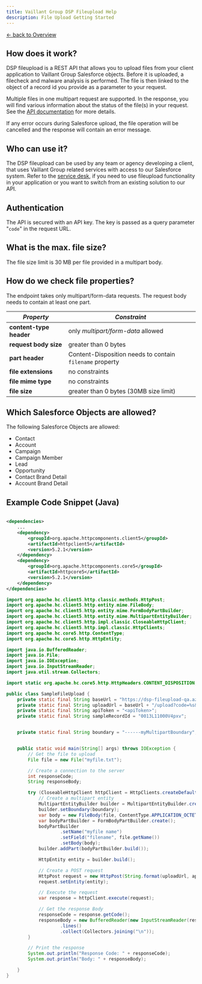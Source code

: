 ```yaml
---
title: Vaillant Group DSP Fileupload Help
description: File Upload Getting Started
---
```


[&larr; back to Overview](/fileupload)

## How does it work?

DSP fileupload is a REST API that allows you to upload files from your client application to Vaillant Group Salesforce
objects.
Before it is uploaded, a filecheck and malware analysis is performed. The file is then linked to the object of a record
id you provide as a parameter to your request.

Multiple files in one multipart request are supported. In the response, you will find various information about the
status of the file(s) in your request. See the [API documentation](fileupload-documentation.html) for more details.

If any error occurs during Salesforce upload, the file operation will be cancelled and the response will contain an
error message.

## Who can use it?

The DSP fileupload can be used by any team or agency developing a client, that uses Vaillant Group related services with
access to our Salesforce system.
Refer to the [service desk](https://service.dsp.vaillant-group.com), if you need to use fileupload functionality in your
application or you want to switch from an existing solution to our API.

## Authentication

The API is secured with an API key. The key is passed as a query parameter "`code`" in the request URL.

## What is the max. file size?

The file size limit is 30 MB per file provided in a multipart body.

## How do we check file properties?

The endpoint takes only multipart/form-data requests. The request body needs to contain at least one part.

| _Property_              | _Constraint_                                             |
|-------------------------|----------------------------------------------------------|
| **content-type header** | only _multipart/form-data_ allowed                       |
| **request body size**   | greater than 0 bytes                                     |
| **part header**         | Content-Disposition needs to contain `filename` property |
| **file extensions**     | no constraints                                           |
| **file mime type**      | no constraints                                           |
| **file size**           | greater than 0 bytes (30MB size limit)                   |

## Which Salesforce Objects are allowed?

The following Salesforce Objects are allowed:

* Contact
* Account
* Campaign
* Campaign Member
* Lead
* Opportunity
* Contact Brand Detail
* Account Brand Detail

## Example Code Snippet (Java)

```xml

<dependencies>
    ...
    <dependency>
        <groupId>org.apache.httpcomponents.client5</groupId>
        <artifactId>httpclient5</artifactId>
        <version>5.2.1</version>
    </dependency>
    <dependency>
        <groupId>org.apache.httpcomponents.core5</groupId>
        <artifactId>httpcore5</artifactId>
        <version>5.2.1</version>
    </dependency>
</dependencies>
```

```java
import org.apache.hc.client5.http.classic.methods.HttpPost;
import org.apache.hc.client5.http.entity.mime.FileBody;
import org.apache.hc.client5.http.entity.mime.FormBodyPartBuilder;
import org.apache.hc.client5.http.entity.mime.MultipartEntityBuilder;
import org.apache.hc.client5.http.impl.classic.CloseableHttpClient;
import org.apache.hc.client5.http.impl.classic.HttpClients;
import org.apache.hc.core5.http.ContentType;
import org.apache.hc.core5.http.HttpEntity;

import java.io.BufferedReader;
import java.io.File;
import java.io.IOException;
import java.io.InputStreamReader;
import java.util.stream.Collectors;

import static org.apache.hc.core5.http.HttpHeaders.CONTENT_DISPOSITION;

public class SampleFileUpload {
    private static final String baseUrl = "https://dsp-fileupload-qa.azurewebsites.net/api/files"; // <-- this is QA, for Prod just omit '-qa' from the hostname
    private static final String uploadUrl = baseUrl + "/upload?code=%s&recordID=%s";
    private static final String apiToken = "<apiToken>";
    private static final String sampleRecordId = "0013L11000V4pxv";


    private static final String boundary = "------myMultipartBoundary"; // this can be an arbitrarily chosen string which just needs to be unique enough to not occur within the body


    public static void main(String[] args) throws IOException {
        // Get the file to upload
        File file = new File("myfile.txt");

        // Create a connection to the server
        int responseCode;
        String responseBody;

        try (CloseableHttpClient httpClient = HttpClients.createDefault()) {
            // Create a multipart entity
            MultipartEntityBuilder builder = MultipartEntityBuilder.create();
            builder.setBoundary(boundary);
            var body = new FileBody(file, ContentType.APPLICATION_OCTET_STREAM);
            var bodyPartBuilder = FormBodyPartBuilder.create();
            bodyPartBuilder
                    .setName("myfile name")
                    .setField("filename", file.getName())
                    .setBody(body);
            builder.addPart(bodyPartBuilder.build());

            HttpEntity entity = builder.build();

            // Create a POST request
            HttpPost request = new HttpPost(String.format(uploadUrl, apiToken, sampleRecordId));
            request.setEntity(entity);

            // Execute the request
            var response = httpClient.execute(request);

            // Get the response Body
            responseCode = response.getCode();
            responseBody = new BufferedReader(new InputStreamReader(response.getEntity().getContent()))
                    .lines()
                    .collect(Collectors.joining("\n"));
        }

        // Print the response
        System.out.println("Response Code: " + responseCode);
        System.out.println("Body: " + responseBody);

    }
}


```


